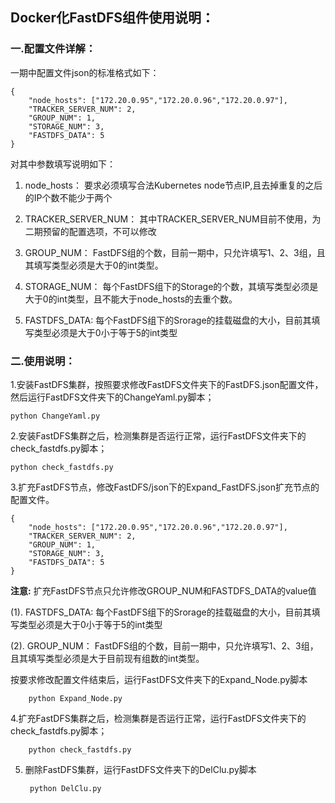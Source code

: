 ## Docker化FastDFS组件使用说明：

### 一.配置文件详解：

一期中配置文件json的标准格式如下：
```
{
    "node_hosts": ["172.20.0.95","172.20.0.96","172.20.0.97"],
    "TRACKER_SERVER_NUM": 2,
    "GROUP_NUM": 1,
    "STORAGE_NUM": 3,
    "FASTDFS_DATA": 5
}
```

对其中参数填写说明如下：

1. node_hosts：
	要求必须填写合法Kubernetes node节点IP,且去掉重复的之后的IP个数不能少于两个
	
2. TRACKER_SERVER_NUM：
	其中TRACKER_SERVER_NUM目前不使用，为二期预留的配置选项，不可以修改

3. GROUP_NUM：
	FastDFS组的个数，目前一期中，只允许填写1、2、3组，且其填写类型必须是大于0的int类型。
4. STORAGE_NUM：
	每个FastDFS组下的Storage的个数，其填写类型必须是大于0的int类型，且不能大于node_hosts的去重个数。
5. FASTDFS_DATA:
	每个FastDFS组下的Srorage的挂载磁盘的大小，目前其填写类型必须是大于0小于等于5的int类型
	
### 二.使用说明：

1.安装FastDFS集群，按照要求修改FastDFS文件夹下的FastDFS.json配置文件，然后运行FastDFS文件夹下的ChangeYaml.py脚本；
	
	python ChangeYaml.py

2.安装FastDFS集群之后，检测集群是否运行正常，运行FastDFS文件夹下的check_fastdfs.py脚本；
	
	python check_fastdfs.py

3.扩充FastDFS节点，修改FastDFS/json下的Expand_FastDFS.json扩充节点的配置文件。

```
{
    "node_hosts": ["172.20.0.95","172.20.0.96","172.20.0.97"],
    "TRACKER_SERVER_NUM": 2,
    "GROUP_NUM": 1,
    "STORAGE_NUM": 3,
    "FASTDFS_DATA": 5
}
```
**注意:**
扩充FastDFS节点只允许修改GROUP_NUM和FASTDFS_DATA的value值

(1). FASTDFS_DATA:
	每个FastDFS组下的Srorage的挂载磁盘的大小，目前其填写类型必须是大于0小于等于5的int类型

(2). GROUP_NUM：
	FastDFS组的个数，目前一期中，只允许填写1、2、3组，且其填写类型必须是大于目前现有组数的int类型。	
	
按要求修改配置文件结束后，运行FastDFS文件夹下的Expand_Node.py脚本
		
		python Expand_Node.py

4.扩充FastDFS集群之后，检测集群是否运行正常，运行FastDFS文件夹下的check_fastdfs.py脚本；
	
		python check_fastdfs.py
	
5. 删除FastDFS集群，运行FastDFS文件夹下的DelClu.py脚本
	
		python DelClu.py
	
